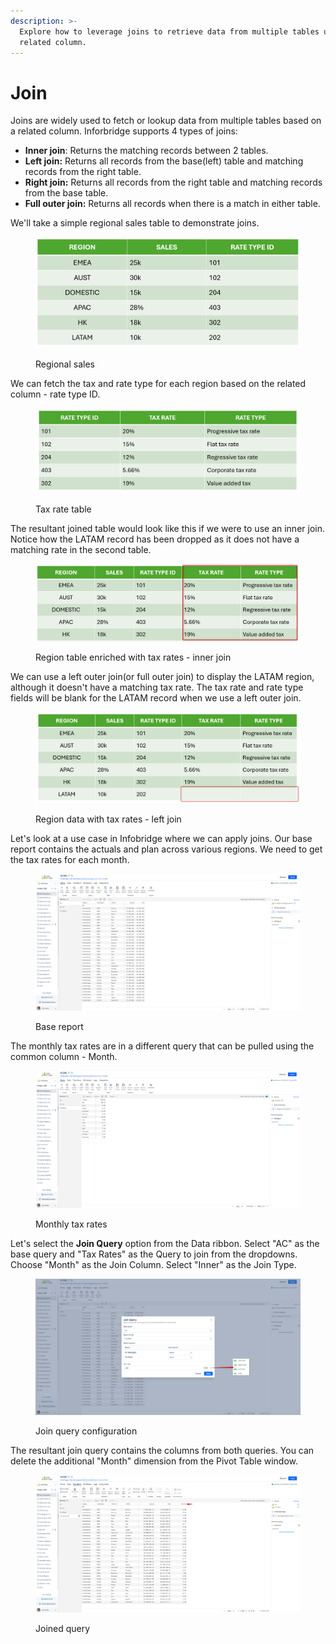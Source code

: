 ```yaml
---
description: >-
  Explore how to leverage joins to retrieve data from multiple tables using a
  related column.
---
```


# Join

Joins are widely used to fetch or lookup data from multiple tables based on a related column. Inforbridge supports 4 types of joins:

* **Inner join**: Returns the matching records between 2 tables.
* **Left join:** Returns all records from the base(left) table and matching records from the right table.
* **Right join:** Returns all records from the right table and matching records from the base table.
* **Full outer join:** Returns all records when there is a match in either table.

We'll take a simple regional sales table to demonstrate joins.&#x20;

<figure><img src="../../../.gitbook/assets/image (2) (1) (1) (1) (1) (1) (1) (1) (1) (1) (1) (1) (1).png" alt=""><figcaption><p>Regional sales</p></figcaption></figure>

We can fetch the tax and rate type for each region based on the related column - rate type ID.

<figure><img src="../../../.gitbook/assets/image (1) (1) (1) (1) (1) (1) (1) (1) (1) (1) (1) (1) (1) (1) (1) (1) (1) (1) (1) (1) (1) (1).png" alt=""><figcaption><p>Tax rate table</p></figcaption></figure>

The resultant joined table would look like this if we were to use an inner join. Notice how the LATAM record has been dropped as it does not have a matching rate in the second table.

<figure><img src="../../../.gitbook/assets/image (3) (1) (1) (1) (1) (1) (1) (1).png" alt=""><figcaption><p>Region table enriched with tax rates - inner join</p></figcaption></figure>

We can use a left outer join(or full outer join) to display the LATAM region, although it doesn't have a matching tax rate. The tax rate and rate type fields will be blank for the LATAM record when we use a left outer join.

<figure><img src="../../../.gitbook/assets/image (4) (1) (1) (1) (1) (1).png" alt=""><figcaption><p>Region data with tax rates - left join</p></figcaption></figure>

Let's look at a use case in Infobridge where we can apply joins. Our base report contains the actuals and plan across various regions. We need to get the tax rates for each month.

<figure><img src="../../../.gitbook/assets/image (1333).png" alt=""><figcaption><p>Base report</p></figcaption></figure>

The monthly tax rates are in a different query that can be pulled using the common column - Month.

<figure><img src="../../../.gitbook/assets/image (1334).png" alt=""><figcaption><p>Monthly tax rates</p></figcaption></figure>

Let's select the **Join Query** option from the Data ribbon. Select "AC" as the base query and "Tax Rates" as the Query to join from the dropdowns. Choose "Month" as the Join Column. Select "Inner" as the Join Type.

<figure><img src="../../../.gitbook/assets/image (1335).png" alt=""><figcaption><p>Join query configuration</p></figcaption></figure>

The resultant join query contains the columns from both queries. You can delete the additional "Month" dimension from the Pivot Table window.

<figure><img src="../../../.gitbook/assets/image (1336).png" alt=""><figcaption><p>Joined query</p></figcaption></figure>

